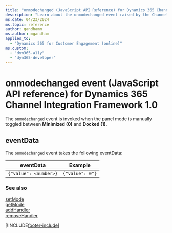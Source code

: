 ```yaml
---
title: "onmodechanged (JavaScript API Reference) for Dynamics 365 Channel Integration Framework 1.0 | MicrosoftDocs"
description: "Learn about the onmodechanged event raised by the Channel Integration Framework library in Dynamics 365 Channel Integration Framework 1.0."
ms.date: 04/23/2024
ms.topic: reference
author: gandhamm
ms.author: mgandham
applies_to: 
  - "Dynamics 365 for Customer Engagement (online)"
ms.custom: 
  - "dyn365-a11y"
  - "dyn365-developer"
---
```


# onmodechanged event (JavaScript API reference) for Dynamics 365 Channel Integration Framework 1.0

The `onmodechanged` event is invoked when the panel mode is manually toggled between **Minimized (0)** and **Docked (1)**.

## eventData

The `onmodechanged` event takes the following eventData:

| eventData | Example |
|-----------|---------|
| ```{"value": <number>}``` | ```{"value": 0"}``` |

### See also

[setMode](../microsoft-ciframework/setMode.md)  
[getMode](../microsoft-ciframework/getMode.md)  
[addHandler](../microsoft-ciframework/addHandler.md)  
[removeHandler](../microsoft-ciframework/removeHandler.md)  


[!INCLUDE[footer-include](../../../../../includes/footer-banner.md)]
